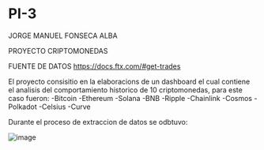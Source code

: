 # PI-3

JORGE MANUEL FONSECA ALBA

PROYECTO CRIPTOMONEDAS

FUENTE DE DATOS 
https://docs.ftx.com/#get-trades

El proyecto consisitio en la elaboracions de un dashboard el cual contiene el analisis del comportamiento historico de 10 criptomonedas, para este caso fueron:
  -Bitcoin
  -Ethereum
  -Solana
  -BNB 
  -Ripple
  -Chainlink 
  -Cosmos 
  -Polkadot 
  -Celsius 
  -Curve 
  

  Durante el proceso de extraccion de datos se odbtuvo:
  
  ![image](https://user-images.githubusercontent.com/105747643/193076334-3485d59d-4bb4-4fd4-839b-1e3c69899756.png)
